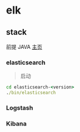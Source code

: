# elk

## stack

前提 JAVA
[主页](https://www.elastic.co/cn/elasticsearch/)

### elasticsearch

> 启动
```cmd
cd elasticsearch-<version>
./bin/elasticsearch
```

### Logstash


### Kibana